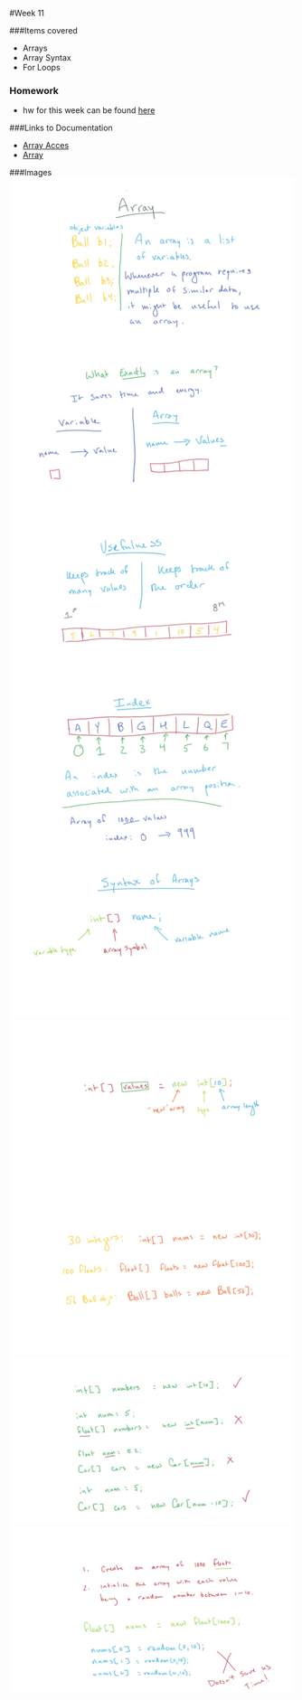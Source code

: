 #Week 11

###Items covered
* Arrays
* Array Syntax
* For Loops

### Homework
* hw for this week can be found [here](https://github.com/mositech/CS2015/issues/26)

###Links to Documentation
* [Array Acces](https://processing.org/reference/arrayaccess.html)
* [Array](https://processing.org/reference/Array.html)


###Images
![arrays](https://github.com/mositech/CS2015/blob/master/Class-Material/week11/imageNotes/01_arrays.jpg?raw=true)
![arrayExactly](https://github.com/mositech/CS2015/blob/master/Class-Material/week11/imageNotes/02_arrayExactly.jpg?raw=true)
![usefullness](https://github.com/mositech/CS2015/blob/master/Class-Material/week11/imageNotes/03_usefullness.jpg?raw=true)
![index](https://github.com/mositech/CS2015/blob/master/Class-Material/week11/imageNotes/04_index.jpg?raw=true)
![arraySyntax](https://github.com/mositech/CS2015/blob/master/Class-Material/week11/imageNotes/05_initialiaze.jpg?raw=true)
![arrayValue](https://github.com/mositech/CS2015/blob/master/Class-Material/week11/imageNotes/06_declare.jpg?raw=true)
![ex01](https://github.com/mositech/CS2015/blob/master/Class-Material/week11/imageNotes/07_exercises.jpg?raw=true)
![ex2](https://github.com/mositech/CS2015/blob/master/Class-Material/week11/imageNotes/08_exercises2.jpg?raw=true)
![ex3](https://github.com/mositech/CS2015/blob/master/Class-Material/week11/imageNotes/09_initializingValues.jpg?raw=true)
